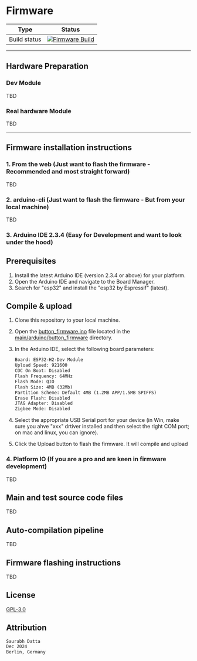 # Firmware

| Type | Status |
|------|---------|
| Build status | [![Firmware Build](https://github.com/dattasaurabh82/help-button-firmware/actions/workflows/build_main_firmware.yml/badge.svg)](https://github.com/dattasaurabh82/help-button-firmware/actions/workflows/build_main_firmware.yml) |

---

## Hardware Preparation

### Dev Module

TBD

### Real hardware Module

TBD

---

## Firmware installation instructions

### 1. From the web (Just want to flash the firmware - Recommended and most straight forward)

TBD

### 2. arduino-cli (Just want to flash the firmware - But from your local machine)

TBD

### 3. Arduino IDE 2.3.4 (Easy for Development and want to look under the hood)

## Prerequisites

1. Install the latest Arduino IDE (version 2.3.4 or above) for your platform.
2. Open the Arduino IDE and navigate to the Board Manager.
3. Search for "esp32" and install the "esp32 by Espressif" (latest).

## Compile & upload

1. Clone this repository to your local machine.
2. Open the [button_firmware.ino](main/arduino/button_firmware/button_firmware.ino) file located in the [main/arduino/button_firmware](main) directory.
3. In the Arduino IDE, select the following board parameters:

   ```txt
   Board: ESP32-H2-Dev Module
   Upload Speed: 921600
   CDC On Boot: Disabled
   Flash Frequency: 64MHz
   Flash Mode: QIO
   Flash Size: 4MB (32Mb)
   Partition Scheme: Default 4MB (1.2MB APP/1.5MB SPIFFS)
   Erase Flash: Disabled
   JTAG Adapter: Disabled
   Zigbee Mode: Disabled
   ```

4. Select the appropriate USB Serial port for your device (in Win, make sure you ahve "xxx" drtiver installed and then select the right COM port; on mac and linux, you can ignore).
5. Click the Upload button to flash the firmware. It will compile and upload

### 4. Platform IO (If you are a pro and are keen in firmware development)

TBD

## Main and test source code files

TBD

## Auto-compilation pipeline

TBD

## Firmware flashing instructions

TBD

## License

[GPL-3.0](LICENSE)

## Attribution

```txt
Saurabh Datta
Dec 2024
Berlin, Germany
```
